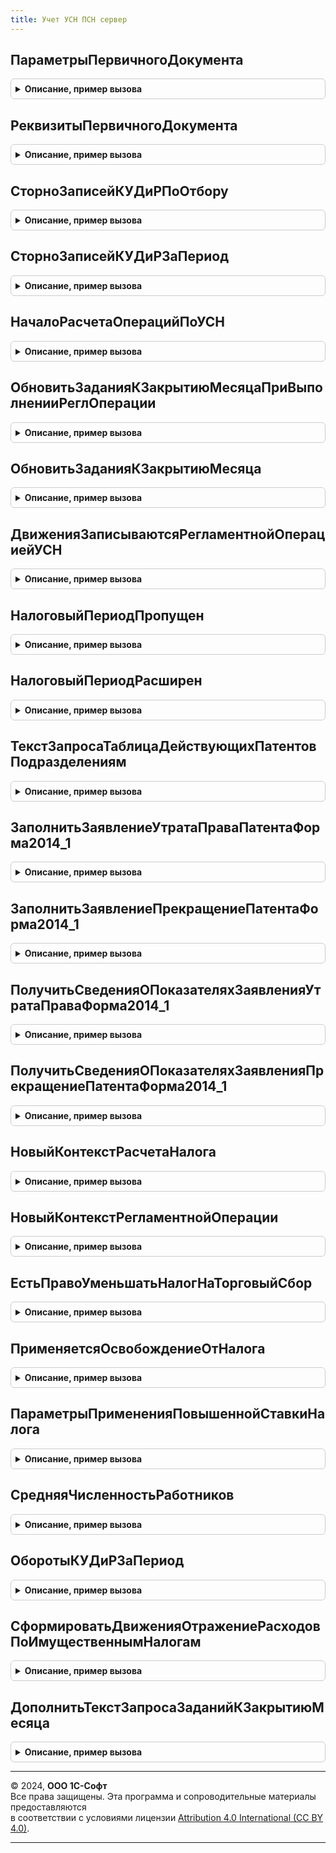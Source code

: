 ```yaml
---
title: Учет УСН ПСН сервер
---
```



## ПараметрыПервичногоДокумента
<details style="margin: 1em 0; padding: 0.5em; border: 1px solid #ccc; border-radius: 6px;">

<summary style="font-weight: bold; cursor: pointer;">Описание, пример вызова</summary>

```bsl

// Функция возвращает структура параметров первичного документа
//
// Возвращаемое значение:
//	Структура:
//		- НомерВходящегоДокумента - строка, номер указанный в документе пользователем;
//		- Номер - строка, номер заданный системой при вводе документа;
//		- ДатаВходящегоДокумента - дата, дата указанная в документе пользователем;
//		- Дата - ДатаИВремя - дата и время, заданное системой при вводе документа.
//
Функция ПараметрыПервичногоДокумента() Экспорт
```

Пример вызова
```bsl
Результат = УчетУСНПСНСервер.ПараметрыПервичногоДокумента() 
```
</details>

## РеквизитыПервичногоДокумента
<details style="margin: 1em 0; padding: 0.5em; border: 1px solid #ccc; border-radius: 6px;">

<summary style="font-weight: bold; cursor: pointer;">Описание, пример вызова</summary>

```bsl

// Возвращает реквизиты первичного документа для занесения в графу 2 КУДиР.
//	Параметры:
//		Документ - ДокументОбъект - документ, для которого делаются движения КУДиР;
//		ТЧ - ТабличнаяЧасть объекта - табличная часть, где содержатся данные о номере и дате первичного документа;
//		Строка - Число - номер строки табличной части документа, где содержатся данные о номере и дате первичного документа;
//		УказыватьВид - Булево - признак необходимости указывать в результате синоним документа (например "Реализация товаров и услуг №1 от 01.01.2001").
//			Значение по умолчанию - Ложь;
//
//	Возвращаемое значение:
//		Строка - строка вида "Реализация товаров и услуг №1 от 01.01.2001" или "№1 от 01.01.2001", в зависимости от признака УказыватьВид.
//
Функция РеквизитыПервичногоДокумента(Документ, Параметры = Неопределено, УказыватьВид = Ложь) Экспорт
```

Пример вызова
```bsl
Результат = УчетУСНПСНСервер.РеквизитыПервичногоДокумента(Документ, Параметры, УказыватьВид);
```
</details>

## СторноЗаписейКУДиРПоОтбору
<details style="margin: 1em 0; padding: 0.5em; border: 1px solid #ccc; border-radius: 6px;">

<summary style="font-weight: bold; cursor: pointer;">Описание, пример вызова</summary>

```bsl

// Формирует набор сторнирующих записей регистра КнигаУчетаДоходовИРасходов, соответствующих отбору.
//
// Параметры:
//  ОтборЗаписей - Структура - в ключе передается имя поля регистра, в значении - значение отбора
//                             (отбор производится по равенству).
//
// Возвращаемое значение:
//   Массив из Структура - набор данных сторнирующих записей, см. РезультатЗапросаВМассивСтруктур.
//
Функция СторноЗаписейКУДиРПоОтбору(ОтборЗаписей) Экспорт
```

Пример вызова
```bsl
Результат = УчетУСНПСНСервер.СторноЗаписейКУДиРПоОтбору(ОтборЗаписей) 
```
</details>

## СторноЗаписейКУДиРЗаПериод
<details style="margin: 1em 0; padding: 0.5em; border: 1px solid #ccc; border-radius: 6px;">

<summary style="font-weight: bold; cursor: pointer;">Описание, пример вызова</summary>

```bsl

// Формирует набор сторнирующих записей регистра КнигаУчетаДоходовИРасходов за период, соответствующих отбору.
//
// Параметры:
//  ПериодЗаписей - СтандартныйПериод - период, за который требуется сторнировать найденные записи.
//  ДополнительныйОтбор - Структура - в ключе передается имя поля регистра, в значении - значение отбора
//                                     (отбор производится по равенству).
//                      - Неопределено - отбор не задан.
//
// Возвращаемое значение:
//   Массив из Структура - набор данных сторнирующих записей, см. РезультатЗапросаВМассивСтруктур.
//
Функция СторноЗаписейКУДиРЗаПериод(ПериодЗаписей, ДополнительныйОтбор = Неопределено) Экспорт
```

Пример вызова
```bsl
Результат = УчетУСНПСНСервер.СторноЗаписейКУДиРЗаПериод(ПериодЗаписей, ДополнительныйОтбор);
```
</details>

## НачалоРасчетаОперацийПоУСН
<details style="margin: 1em 0; padding: 0.5em; border: 1px solid #ccc; border-radius: 6px;">

<summary style="font-weight: bold; cursor: pointer;">Описание, пример вызова</summary>

```bsl

// Возвращает периоды с которого для операций УСН и ПСН закрытия месяца данные становятся неактуальными.
// Параметры:
//	КонецРасчета - Дата - ищутся записи, сделанные раньше этой даты;
//	СписокОрганизаций - Массив - СправочникСсылка.Организации - ищутся записи, сделанные по переданным организациям;
//								Если значение не заполнено - отбор не учитывается.
// Возвращаемое значение:
//	Структура - содержащая даты начала расчета для каждой из операций УСН и ПСН, если данные актуальные возвращает КонецРасчета + 1:
//		* НачалоРасчетаПризнаниеРасходовПриУСН - Дата - дата начала расчета, с которой данные по операции признания расходов УСН становятся не актуальными;
//		* НачалоРасчетаСторноДоходовКУДиР - Дата - дата начала расчета, с которой данные по операции сторно записей доходов КУДиР для УСН и ПСН становятся не актуальными;
//		* НачалоРасчетаНалогаУСН - Дата - дата начала расчета, с которой данные по операции расчета налога УСН становятся не актуальными.
//
Функция НачалоРасчетаОперацийПоУСН(КонецРасчета, СписокОрганизаций = Неопределено) Экспорт
```

Пример вызова
```bsl
Результат = УчетУСНПСНСервер.НачалоРасчетаОперацийПоУСН(КонецРасчета, СписокОрганизаций);
```
</details>

## ОбновитьЗаданияКЗакрытиюМесяцаПриВыполненииРеглОперации
<details style="margin: 1em 0; padding: 0.5em; border: 1px solid #ccc; border-radius: 6px;">

<summary style="font-weight: bold; cursor: pointer;">Описание, пример вызова</summary>

```bsl

// Процедура вызывается из методов регламентных операций для записи в регистр сведений "ЗаданияКЗакрытиюМесяца"
//	данных о необходимости пересчета признания расходов (если изменяются организации с объектом налогообложения "Доходы минус расходы").
// Параметры:
//	Период - Дата - период пересчета;
//	СписокОрганизаций - Массив - СправочникСсылка.Организации - массив организаций, для которых запущена процедура пересчета.
//	ТолькоРасходы - Булево - Признак выборки подходящих организаций:
//		если Истина - будут выбираться организации на УСН, с объектом налогообложения "Доходы минус расходы",
//		если Ложь - будут выбираться организации на УСН вне зависимости от объекта налогообложения, значение по умолчанию - Истина;
//	КоличествоОбработанныхЭлементов - Число - Количество данных, обработанных данной процедурой (см. общий модуль "Производительность").
//
Процедура ОбновитьЗаданияКЗакрытиюМесяцаПриВыполненииРеглОперации(Период, СписокОрганизаций, ТолькоРасходы = Истина, КоличествоОбработанныхЭлементов = 0) Экспорт
```

Пример вызова
```bsl
УчетУСНПСНСервер.ОбновитьЗаданияКЗакрытиюМесяцаПриВыполненииРеглОперации(Период, СписокОрганизаций, ТолькоРасходы, КоличествоОбработанныхЭлементов);
```
</details>

## ОбновитьЗаданияКЗакрытиюМесяца
<details style="margin: 1em 0; padding: 0.5em; border: 1px solid #ccc; border-radius: 6px;">

<summary style="font-weight: bold; cursor: pointer;">Описание, пример вызова</summary>

```bsl

// Процедура записывает в регистр сведений "ЗаданияКЗакрытиюМесяца" данные о необходимости пересчета регл. операций по УСН,
// при отсутствии в регистре записей в этом периоде.
//	Параметры:
//		ВременнаяТаблица - МенеджерВременныхТаблиц - содержит таблицу:
//				* КонтрольныеДанныеПоУСНДоходыМинусРасходы - временная таблица с колонками:
//					** Организация - СправочникСсылка.Организации - организация для которой необходимо обновить данные пересчета;
//					** Документ - ДокументСсылка - документ, который вызвал необходимость обновления данных пересчета;
//					** Период - Дата - новая дата, на которую необходимо установить данные пересчета;
//					** Операция - ПеречислениеСсылка.ОперацииЗакрытияМесяца - операция для которой устанавливаем новые данные пересчета;
//		Операция - ПеречислениеСсылка.ОперацииЗакрытияМесяца - тип операции закрытия месяца, для которой происходит обновление
//					(в данном модуле актуален только для ПризнаниеРасходовПриУСН, РасчетНалогаУСН и СторноДоходовКУДиР);
//		КоличествоОбработанныхЭлементов - Число - Количество данных, обработанных данной процедурой (см. общий модуль "Производительность").
//
Процедура ОбновитьЗаданияКЗакрытиюМесяца(ВременнаяТаблица, Операция, КоличествоОбработанныхЭлементов = 0) Экспорт
```

Пример вызова
```bsl
УчетУСНПСНСервер.ОбновитьЗаданияКЗакрытиюМесяца(ВременнаяТаблица, Операция, КоличествоОбработанныхЭлементов);
```
</details>

## ДвиженияЗаписываютсяРегламентнойОперациейУСН
<details style="margin: 1em 0; padding: 0.5em; border: 1px solid #ccc; border-radius: 6px;">

<summary style="font-weight: bold; cursor: pointer;">Описание, пример вызова</summary>

```bsl

// Возвращает признак записи движений по регистру механизмом признания расходов.
//
// Параметры:
//	НаборЗаписей - НаборЗаписей - набор записей регистра.
//
// Возвращаемое значение:
//	Булево - Истина, если движения записываются регламентной операцией признания расходов.
//
Функция ДвиженияЗаписываютсяРегламентнойОперациейУСН(НаборЗаписей) Экспорт
```

Пример вызова
```bsl
Результат = УчетУСНПСНСервер.ДвиженияЗаписываютсяРегламентнойОперациейУСН(НаборЗаписей) 
```
</details>

## НалоговыйПериодПропущен
<details style="margin: 1em 0; padding: 0.5em; border: 1px solid #ccc; border-radius: 6px;">

<summary style="font-weight: bold; cursor: pointer;">Описание, пример вызова</summary>

```bsl

// Определяет, что не требуется сдавать отчетность и уплачивать налог за переданный период (год)
// по причине регистрации организации в декабре этого года (п. 2 статьи 55 НК РФ).
//
// Параметры:
//  Организация   	- СправочникСсылка.Организации - проверяемая организация
//  Период        	- Дата - проверяемый период
//	ДатаРегистрации - Дата - дата регистрации организации.
//
// Возвращаемое значение:
//   Булево   - Если ИСТИНА, это пропущенный период
//              (организация зарегистрирована в декабре переданного года, и для нее актуальны требования п.2 статьи 55
//              НК РФ).
//
Функция НалоговыйПериодПропущен(Организация, Период, ДатаРегистрации = Неопределено) Экспорт
```

Пример вызова
```bsl
Результат = УчетУСНПСНСервер.НалоговыйПериодПропущен(Организация, Период, ДатаРегистрации);
```
</details>

## НалоговыйПериодРасширен
<details style="margin: 1em 0; padding: 0.5em; border: 1px solid #ccc; border-radius: 6px;">

<summary style="font-weight: bold; cursor: pointer;">Описание, пример вызова</summary>

```bsl

// Определяет, что переданный период находится в пределах расширенного первого налогового периода -
// с даты регистрации в декабре по конец следующего года после регистрации (п. 2 статьи 55 НК РФ).
//
// Параметры:
//  Организация   	- СправочникСсылка.Организации - проверяемая организация
//  Период        	- Дата - проверяемый период (в пределах расширенного налогового периода)
//	ДатаРегистрации - Дата - дата регистрации организации.
//
// Возвращаемое значение:
//   Булево   - Если ИСТИНА, это расширенный период
//             (организация зарегистрирована в декабре переданного или прошлого года,
//              и для нее актуальны требования п.2 статьи 55 НК РФ).
//
Функция НалоговыйПериодРасширен(Организация, Период, ДатаРегистрации = Неопределено) Экспорт
```

Пример вызова
```bsl
Результат = УчетУСНПСНСервер.НалоговыйПериодРасширен(Организация, Период, ДатаРегистрации);
```
</details>

## ТекстЗапросаТаблицаДействующихПатентовПодразделениям
<details style="margin: 1em 0; padding: 0.5em; border: 1px solid #ccc; border-radius: 6px;">

<summary style="font-weight: bold; cursor: pointer;">Описание, пример вызова</summary>

```bsl

// Создает временную таблицу "ТаблицаДействующихПатентов" с колонками:
//		Патент - СправочникСсылка.Патенты - патент;
//		Подразделение - СправочникСсылка.СтруктураПредприятия - подразделение, для которого он применяется.
//
//	Параметры:
//		Запрос - Запрос - запрос, использующийся при проведении документа;
//		ТекстыЗапроса - СписокЗначений - список отдельных текстов запроса, испольщзующихся при проведении, с представлением - именем временной таблицы, которая создается;
//		ТолькоУникальные - Булево - если истина, то будут выбираться только те патенты, которые не применяются сразу для нескольких подразделений.
//
//	Возвращаемое значение:
//		Строка - текст, получившегося запроса.
//
Функция ТекстЗапросаТаблицаДействующихПатентовПодразделениям(Запрос, ТекстыЗапроса, ТолькоУникальные = Истина) Экспорт
```

Пример вызова
```bsl
Результат = УчетУСНПСНСервер.ТекстЗапросаТаблицаДействующихПатентовПодразделениям(Запрос, ТекстыЗапроса, ТолькоУникальные);
```
</details>

## ЗаполнитьЗаявлениеУтратаПраваПатентаФорма2014_1
<details style="margin: 1em 0; padding: 0.5em; border: 1px solid #ccc; border-radius: 6px;">

<summary style="font-weight: bold; cursor: pointer;">Описание, пример вызова</summary>

```bsl

// Заполняет переданную в виде контейнера структуру данных отчета
//
// Параметры:
//  ПараметрыОтчета - Структура
//   * Организация - СправочникСсылка.Организации
//   * КодНалоговогоОргана - СправочникСсылка.РегистрацииВНалоговомОргане
//  Контейнер - Структура
//   * ДопСтроки - Таблица значений - Строки табличной части заявления
//   * ТитульныйЛист - Структура - Данные титульного листа заявления
//
Процедура ЗаполнитьЗаявлениеУтратаПраваПатентаФорма2014_1(ПараметрыОтчета, Контейнер) Экспорт
```

Пример вызова
```bsl
УчетУСНПСНСервер.ЗаполнитьЗаявлениеУтратаПраваПатентаФорма2014_1(ПараметрыОтчета, Контейнер) 
```
</details>

## ЗаполнитьЗаявлениеПрекращениеПатентаФорма2014_1
<details style="margin: 1em 0; padding: 0.5em; border: 1px solid #ccc; border-radius: 6px;">

<summary style="font-weight: bold; cursor: pointer;">Описание, пример вызова</summary>

```bsl

// Заполняет переданную в виде контейнера структуру данных отчета
//
// Параметры:
//  ПараметрыОтчета - Структура
//   * Организация - СправочникСсылка.Организации
//   * КодНалоговогоОргана - СправочникСсылка.РегистрацииВНалоговомОргане
//  Контейнер - Структура
//   * ТитульныйЛист - Структура - Данные титульного листа заявления
//
Процедура ЗаполнитьЗаявлениеПрекращениеПатентаФорма2014_1(ПараметрыОтчета, Контейнер) Экспорт
```

Пример вызова
```bsl
УчетУСНПСНСервер.ЗаполнитьЗаявлениеПрекращениеПатентаФорма2014_1(ПараметрыОтчета, Контейнер) 
```
</details>

## ПолучитьСведенияОПоказателяхЗаявленияУтратаПраваФорма2014_1
<details style="margin: 1em 0; padding: 0.5em; border: 1px solid #ccc; border-radius: 6px;">

<summary style="font-weight: bold; cursor: pointer;">Описание, пример вызова</summary>

```bsl

// Заполняет переданную в виде контейнера структуру показателей отчета
// правилами заполнения полей, доступных для автозаполнения
//
// Параметры:
//  ПоказателиОтчета - Структура
//   * Организация - СправочникСсылка.Организации
//   * КодНалоговогоОргана - СправочникСсылка.РегистрацииВНалоговомОргане
//
Процедура ПолучитьСведенияОПоказателяхЗаявленияУтратаПраваФорма2014_1(ПоказателиОтчета) Экспорт
```

Пример вызова
```bsl
УчетУСНПСНСервер.ПолучитьСведенияОПоказателяхЗаявленияУтратаПраваФорма2014_1(ПоказателиОтчета) 
```
</details>

## ПолучитьСведенияОПоказателяхЗаявленияПрекращениеПатентаФорма2014_1
<details style="margin: 1em 0; padding: 0.5em; border: 1px solid #ccc; border-radius: 6px;">

<summary style="font-weight: bold; cursor: pointer;">Описание, пример вызова</summary>

```bsl

// Заполняет переданную в виде контейнера структуру показателей отчета
// правилами заполнения полей, доступных для автозаполнения
//
// Параметры:
//  ПоказателиОтчета - Структура
//   * Организация - СправочникСсылка.Организации
//   * КодНалоговогоОргана - СправочникСсылка.РегистрацииВНалоговомОргане
//
Процедура ПолучитьСведенияОПоказателяхЗаявленияПрекращениеПатентаФорма2014_1(ПоказателиОтчета) Экспорт
```

Пример вызова
```bsl
УчетУСНПСНСервер.ПолучитьСведенияОПоказателяхЗаявленияПрекращениеПатентаФорма2014_1(ПоказателиОтчета) 
```
</details>

## НовыйКонтекстРасчетаНалога
<details style="margin: 1em 0; padding: 0.5em; border: 1px solid #ccc; border-radius: 6px;">

<summary style="font-weight: bold; cursor: pointer;">Описание, пример вызова</summary>

```bsl

// Описывает контекст, в котором выполняется расчет налога УСН - организацию, период и т.п.
//
// Параметры:
//  Организация      - СправочникСсылка.Организации - налогоплательщик.
//  ПериодРасчета    - Дата - дата из последнего квартала отчетного периода, за который рассчитывается налог.
//
// Возвращаемое значение:
//  Структура    - состав см. в теле функции
//  Неопределено - расчет не имеет смысла: в указанный период организация еще не зарегистрирована, или не применяет УСН,
//                 или же налог в данном периоде не исчисляется в силу п. 2 статьи 55 НК РФ.
//
Функция НовыйКонтекстРасчетаНалога(Организация, ПериодРасчета) Экспорт
```

Пример вызова
```bsl
Результат = УчетУСНПСНСервер.НовыйКонтекстРасчетаНалога(Организация, ПериодРасчета) 
```
</details>

## НовыйКонтекстРегламентнойОперации
<details style="margin: 1em 0; padding: 0.5em; border: 1px solid #ccc; border-radius: 6px;">

<summary style="font-weight: bold; cursor: pointer;">Описание, пример вызова</summary>

```bsl

// Описывает контекст выполнения ежеквартальных регламентных операций для УСН с объектом "доходы-расходы":
// организацию, период и т.п.
//
// Параметры:
//  Организация      - СправочникСсылка.Организации - налогоплательщик.
//  Период           - Дата - дата из квартала, в котором выполняется регламентная операция.
//
// Возвращаемое значение:
//  Структура    - состав см. в теле функции
//  Неопределено - расчет не имеет смысла: в указанный период организация еще не зарегистрирована,
//                 или не применяет УСН с объектом "доходы минус расходы",
//                 или же переданный квартал не является завершенным отчетным/налоговым периодом в силу п. 2 статьи 55
//                 НК РФ.
//
Функция НовыйКонтекстРегламентнойОперации(Организация, Период) Экспорт
```

Пример вызова
```bsl
Результат = УчетУСНПСНСервер.НовыйКонтекстРегламентнойОперации(Организация, Период) 
```
</details>

## ЕстьПравоУменьшатьНалогНаТорговыйСбор
<details style="margin: 1em 0; padding: 0.5em; border: 1px solid #ccc; border-radius: 6px;">

<summary style="font-weight: bold; cursor: pointer;">Описание, пример вызова</summary>

```bsl

// Проверяет, разрешено ли организации уменьшать налог за данный квартал на суммы уплаченного торгового сбора.
//
// Параметры:
//  Организация  - СправочникСсылка.Организации - организация-налогоплательщик.
//  Период       - Дата - дата в пределах последнего квартала отчетного (налогового) периода.
//
// Возвращаемое значение:
//   Булево   - если Истина, налог можно уменьшить на уплаченный торговый сбор.
//
Функция ЕстьПравоУменьшатьНалогНаТорговыйСбор(Организация, Период) Экспорт
```

Пример вызова
```bsl
Результат = УчетУСНПСНСервер.ЕстьПравоУменьшатьНалогНаТорговыйСбор(Организация, Период) 
```
</details>

## ПрименяетсяОсвобождениеОтНалога
<details style="margin: 1em 0; padding: 0.5em; border: 1px solid #ccc; border-radius: 6px;">

<summary style="font-weight: bold; cursor: pointer;">Описание, пример вызова</summary>

```bsl

// Возвращает признак того, применяется ли освобождение от уплаты налога по УСН
//
// Параметры:
//   Организация - СправочникСсылка.Организации - организация, для которой выполняется проверка освобождения от налога;
//   Период      - Дата - Дата, для которой определяется освобождение от налога.
//
// Возвращаемое значение:
//   Булево
//
Функция ПрименяетсяОсвобождениеОтНалога(Организация, Период) Экспорт
```

Пример вызова
```bsl
Результат = УчетУСНПСНСервер.ПрименяетсяОсвобождениеОтНалога(Организация, Период) 
```
</details>

## ПараметрыПримененияПовышеннойСтавкиНалога
<details style="margin: 1em 0; padding: 0.5em; border: 1px solid #ccc; border-radius: 6px;">

<summary style="font-weight: bold; cursor: pointer;">Описание, пример вызова</summary>

```bsl

// Возвращает сведения о применении повышенной ставки налога в отчетном периоде
//
// Параметры:
//   КонтекстРасчета - Структура- см. НовыйКонтекстРасчетаНалога
//
// Возвращаемое значение:
//   Структура:
//      ПрименяетсяПовышеннаяСтавка - Булево - признак того, что в отчетном периоде применяется повышенная ставка
//      ПериодПревышенияЛимитов - Дата - отчетный период, в котором превышены границы применения
//           основной ставки УСН
//      НалоговаяБазаДоПревышенияЛимитов - Число - налоговая база за период, предшествующий кварталу
//           превышения границ применения основной ставки УСН.
//      НалогДоПревышенияЛимитов - Число - налог за период, предшествующий кварталу
//           превышения 1 порога лимитов применения УСН.
//      НалоговаяБазаДоПревышенияЛимитовТорговыйСбор - Число - налоговая база по деятельности, облагаемой
//           торговым сбором, за период, предшествующий кварталу превышения 1 порога лимитов применения УСН.
//      НалогДоПревышенияЛимитовТорговыйСбор - Число - налог по деятельности, облагаемой торговым сбором, за период,
//           предшествующий кварталу превышения 1 порога лимитов применения УСН.
//      Ошибки - Массив из Структура - массив ошибок, препятствующих расчету применения повышенной ставки налога.
//
Функция ПараметрыПримененияПовышеннойСтавкиНалога(КонтекстРасчета) Экспорт
```

Пример вызова
```bsl
Результат = УчетУСНПСНСервер.ПараметрыПримененияПовышеннойСтавкиНалога(КонтекстРасчета) 
```
</details>

## СредняяЧисленностьРаботников
<details style="margin: 1em 0; padding: 0.5em; border: 1px solid #ccc; border-radius: 6px;">

<summary style="font-weight: bold; cursor: pointer;">Описание, пример вызова</summary>

```bsl

// Возвращает сведения о средней численности наемных работников за отчетный период.
//
// Параметры:
//   Организация - СправочникСсылка.Организации - ссылка на организацию
//   НачалоПериода - Дата - начало анализа численности работников
//   КонецПериода - Дата - конец анализа численности работников
//   УчитыватьРучныеКорректировки - Булево - учитывать сведения о численности, указанные пользователем
//
// Возвращаемое значение:
//   - Число - средняя численность наемных работников за отчетный период (если -1, то нет наемных работников)
//   - Неопределено - нет сведений о средней численности работников
//
Функция СредняяЧисленностьРаботников(Организация, НачалоПериода, КонецПериода, УчитыватьРучныеКорректировки = Истина) Экспорт
```

Пример вызова
```bsl
Результат = УчетУСНПСНСервер.СредняяЧисленностьРаботников(Организация, НачалоПериода, КонецПериода, УчитыватьРучныеКорректировки);
```
</details>

## ОборотыКУДиРЗаПериод
<details style="margin: 1em 0; padding: 0.5em; border: 1px solid #ccc; border-radius: 6px;">

<summary style="font-weight: bold; cursor: pointer;">Описание, пример вызова</summary>

```bsl

// Возвращает сведения об оборотах книги учета доходов и расходов за отчетный период.
//
// Параметры:
//   Организация - СправочникСсылка.Организации - ссылка на организацию;
//   НачалоОтчетногоПериода - Дата;
//   КонецОтчетногоПериода - Дата;
//
// Возвращаемое значение:
//   - Структура:
//   	- Доходы - Число - сумма доходов за период;
//   	- ДоходыТорговыйСбор - Число - сумма доходов по торговому сбору за период;
//   	- Расходы - Число - сумма расходов за период.
//
Функция ОборотыКУДиРЗаПериод(Организация, НачалоОтчетногоПериода, КонецОтчетногоПериода) Экспорт
```

Пример вызова
```bsl
Результат = УчетУСНПСНСервер.ОборотыКУДиРЗаПериод(Организация, НачалоОтчетногоПериода, КонецОтчетногоПериода) 
```
</details>

## СформироватьДвиженияОтражениеРасходовПоИмущественнымНалогам
<details style="margin: 1em 0; padding: 0.5em; border: 1px solid #ccc; border-radius: 6px;">

<summary style="font-weight: bold; cursor: pointer;">Описание, пример вызова</summary>

```bsl

// Процедура формирует движения по регистру "КУДиР", при выполнении регламентной операции "РасчетТранспортногоНалога",
// вызывается из модуля объекта документа "РегламентнаяОперация".
//
// Параметры:
//	ТаблицаПлатон - ТаблицаЗначений - таблица расходов по Платону
//		(см. РасчетИмущественныхНалоговПереопределяемый.ТаблицыРасчетНалога);
//	Реквизиты  - ТаблицаЗначений - таблица реквизитов
//		(см. РегламентнаяОперация.ТекстЗапросаРасчетИмущественныхНалогов);
//	ДокументОбъект - ДокументОбъект.РегламентнаяОперация - проводимый документ регламентной операции,
//		в рамках которой выполняется отражение расходов в УСН;
//	Отказ - Булево - признак отказа от проведения документа.
//
Процедура СформироватьДвиженияОтражениеРасходовПоИмущественнымНалогам(ТаблицаПлатон, Реквизиты, ДокументОбъект, Отказ) Экспорт
```

Пример вызова
```bsl
УчетУСНПСНСервер.СформироватьДвиженияОтражениеРасходовПоИмущественнымНалогам(ТаблицаПлатон, Реквизиты, ДокументОбъект, Отказ) 
```
</details>

## ДополнитьТекстЗапросаЗаданийКЗакрытиюМесяца
<details style="margin: 1em 0; padding: 0.5em; border: 1px solid #ccc; border-radius: 6px;">

<summary style="font-weight: bold; cursor: pointer;">Описание, пример вызова</summary>

```bsl

// Дополняет текст запроса механизма формирования заданий закрытия месяца.
//
// Параметры:
// 	Запрос - Запрос - используется для установки параметров запроса.
// 	ТекстЗапроса - Строка - строка с текстом запроса.
// 	ТекстЗапросаВременныхТаблиц - Строка - строка с текстом запроса временных таблиц.
// 	ИменаВременныхТаблиц - Строка - массив имен создаваемых временных таблиц для последующего уничтожения.
Процедура ДополнитьТекстЗапросаЗаданийКЗакрытиюМесяца(Запрос, ТекстЗапроса, ТекстЗапросаВременныхТаблиц, ИменаВременныхТаблиц) Экспорт
```

Пример вызова
```bsl
УчетУСНПСНСервер.ДополнитьТекстЗапросаЗаданийКЗакрытиюМесяца(Запрос, ТекстЗапроса, ТекстЗапросаВременныхТаблиц, ИменаВременныхТаблиц) 
```
</details>

---

© 2024, **ООО 1С-Софт**  
Все права защищены. Эта программа и сопроводительные материалы предоставляются  
в соответствии с условиями лицензии [Attribution 4.0 International (CC BY 4.0)](https://creativecommons.org/licenses/by/4.0/legalcode).

---
